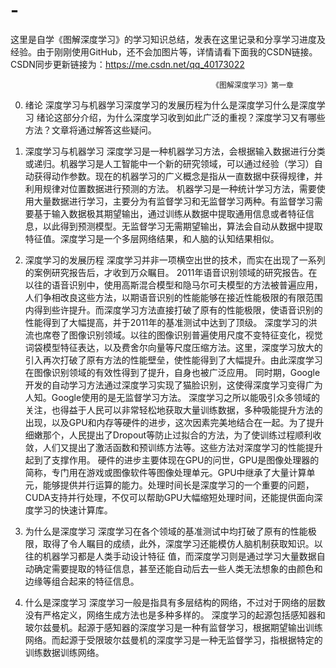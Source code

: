 # -
这里是自学《图解深度学习》的学习知识总结，发表在这里记录和分享学习进度及经验。由于刚刚使用GitHub，还不会加图片等，详情请看下面我的CSDN链接。
CSDN同步更新链接为：https://me.csdn.net/qq_40173022





                                                 《图解深度学习》第一章
0. 绪论
    深度学习与机器学习深度学习的发展历程为什么是深度学习什么是深度学习
绪论这部分介绍，为什么深度学习收到如此广泛的重视？深度学习又有哪些方法？文章将通过解答这些疑问。
1. 深度学习与机器学习
    深度学习是一种机器学习方法，会根据输入数据进行分类或递归。机器学习是人工智能中一个新的研究领域，可以通过经验（学习）自动获得动作参数。现在的机器学习的广义概念是指从一直数据中获得规律，并利用规律对位置数据进行预测的方法。
机器学习是一种统计学习方法，需要使用大量数据进行学习，主要分为有监督学习和无监督学习两种。有监督学习需要基于输入数据极其期望输出，通过训练从数据中提取通用信息或者特征信息，以此得到预测模型。无监督学习无需期望输出，算法会自动从数据中提取特征值。深度学习是一个多层网络结果，和人脑的认知结果相似。

2. 深度学习的发展历程
    深度学习并非一项横空出世的技术，而实在出现了一系列的案例研究报告后，才收到万众瞩目。
2011年语音识别领域的研究报告。在以往的语音识别中，使用高斯混合模型和隐马尔可夫模型的方法被普遍应用，人们争相改良这些方法，以期语音识别的性能能够在接近性能极限的有限范围内得到些许提升。而深度学习方法直接打破了原有的性能极限，使语音识别的性能得到了大幅提高，并于2011年的基准测试中达到了顶级。
深度学习的洪流也席卷了图像识别领域。以往的图像识别普遍使用尺度不变特征变化，视觉词袋模型特征表达，以及费舍尔向量等尺度压缩方法。这里，深度学习放大的引入再次打破了原有方法的性能壁垒，使性能得到了大幅提升。由此深度学习在图像识别领域的有效性得到了提升，自身也被广泛应用。
    同时期，Google开发的自动学习方法通过深度学习实现了猫脸识别，这使得深度学习变得广为人知。Google使用的是无监督学习方法。
    深度学习之所以能吸引众多领域的关注，也得益于人民可以非常轻松地获取大量训练数据，多种吸能提升方法的出现，以及GPU和内存等硬件的进步，这次因素完美地结合在一起。为了提升细嫩那个，人民提出了Dropout等防止过拟合的方法，为了使训练过程顺利收敛，人们又提出了激活函数和预训练方法等。这些方法对深度学习的性能提升起到了支撑作用。
    硬件的进步主要体现在GPU的问世，GPU是图像处理器的简称，专门用在游戏或图像软件等图像处理单元。GPU中继承了大量计算单元，能够提供并行运算的能力。处理时间长是深度学习的一个重要的问题，CUDA支持并行处理，不仅可以帮助GPU大幅缩短处理时间，还能提供面向深度学习的快速计算库。
    
3. 为什么是深度学习
    深度学习在各个领域的基准测试中均打破了原有的性能极限，取得了令人瞩目的成绩，此外，深度学习还能模仿人脑机制获取知识。以往的机器学习都是人类手动设计特征  值，而深度学习则是通过学习大量数据自动确定需要提取的特征信息，甚至还能自动后去一些人类无法想象的由颜色和边缘等组合起来的特征信息。
    
4. 什么是深度学习
    深度学习一般是指具有多层结构的网络，不过对于网络的层数没有严格定义，网络生成方法也是多种多样的。
深度学习的起源包括感知器和玻尔兹曼机。起源于感知器的深度学习是一种有监督学习，根据期望输出训练网络。而起源于受限玻尔兹曼机的深度学习是一种无监督学习，指根据特定的训练数据训练网络。

